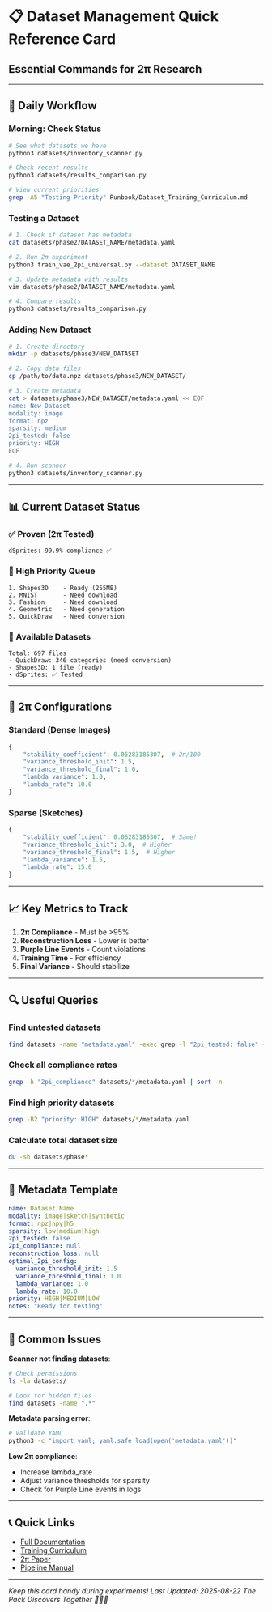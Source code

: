# 📋 Dataset Management Quick Reference Card
## Essential Commands for 2π Research

---

## 🚀 Daily Workflow

### Morning: Check Status
```bash
# See what datasets we have
python3 datasets/inventory_scanner.py

# Check recent results
python3 datasets/results_comparison.py

# View current priorities
grep -A5 "Testing Priority" Runbook/Dataset_Training_Curriculum.md
```

### Testing a Dataset
```bash
# 1. Check if dataset has metadata
cat datasets/phase2/DATASET_NAME/metadata.yaml

# 2. Run 2π experiment
python3 train_vae_2pi_universal.py --dataset DATASET_NAME

# 3. Update metadata with results
vim datasets/phase2/DATASET_NAME/metadata.yaml

# 4. Compare results
python3 datasets/results_comparison.py
```

### Adding New Dataset
```bash
# 1. Create directory
mkdir -p datasets/phase3/NEW_DATASET

# 2. Copy data files
cp /path/to/data.npz datasets/phase3/NEW_DATASET/

# 3. Create metadata
cat > datasets/phase3/NEW_DATASET/metadata.yaml << EOF
name: New Dataset
modality: image
format: npz
sparsity: medium
2pi_tested: false
priority: HIGH
EOF

# 4. Run scanner
python3 datasets/inventory_scanner.py
```

---

## 📊 Current Dataset Status

### ✅ Proven (2π Tested)
```
dSprites: 99.9% compliance ✅
```

### 🎯 High Priority Queue
```
1. Shapes3D    - Ready (255MB)
2. MNIST       - Need download
3. Fashion     - Need download  
4. Geometric   - Need generation
5. QuickDraw   - Need conversion
```

### 📁 Available Datasets
```
Total: 697 files
- QuickDraw: 346 categories (need conversion)
- Shapes3D: 1 file (ready)
- dSprites: ✅ Tested
```

---

## 🔧 2π Configurations

### Standard (Dense Images)
```python
{
    "stability_coefficient": 0.06283185307,  # 2π/100
    "variance_threshold_init": 1.5,
    "variance_threshold_final": 1.0,
    "lambda_variance": 1.0,
    "lambda_rate": 10.0
}
```

### Sparse (Sketches)
```python
{
    "stability_coefficient": 0.06283185307,  # Same!
    "variance_threshold_init": 3.0,  # Higher
    "variance_threshold_final": 1.5,  # Higher
    "lambda_variance": 1.5,
    "lambda_rate": 15.0
}
```

---

## 📈 Key Metrics to Track

1. **2π Compliance** - Must be >95%
2. **Reconstruction Loss** - Lower is better
3. **Purple Line Events** - Count violations
4. **Training Time** - For efficiency
5. **Final Variance** - Should stabilize

---

## 🔍 Useful Queries

### Find untested datasets
```bash
find datasets -name "metadata.yaml" -exec grep -l "2pi_tested: false" {} \;
```

### Check all compliance rates
```bash
grep -h "2pi_compliance" datasets/*/metadata.yaml | sort -n
```

### Find high priority datasets
```bash
grep -B2 "priority: HIGH" datasets/*/metadata.yaml
```

### Calculate total dataset size
```bash
du -sh datasets/phase*
```

---

## 📝 Metadata Template

```yaml
name: Dataset Name
modality: image|sketch|synthetic
format: npz|npy|h5
sparsity: low|medium|high
2pi_tested: false
2pi_compliance: null
reconstruction_loss: null
optimal_2pi_config:
  variance_threshold_init: 1.5
  variance_threshold_final: 1.0
  lambda_variance: 1.0
  lambda_rate: 10.0
priority: HIGH|MEDIUM|LOW
notes: "Ready for testing"
```

---

## 🚨 Common Issues

**Scanner not finding datasets**:
```bash
# Check permissions
ls -la datasets/

# Look for hidden files
find datasets -name ".*"
```

**Metadata parsing error**:
```bash
# Validate YAML
python3 -c "import yaml; yaml.safe_load(open('metadata.yaml'))"
```

**Low 2π compliance**:
- Increase lambda_rate
- Adjust variance thresholds for sparsity
- Check for Purple Line events in logs

---

## 📞 Quick Links

- [Full Documentation](guides/Dataset_Management_System.md)
- [Training Curriculum](Dataset_Training_Curriculum.md)
- [2π Paper](../paper/2pi_regulation_arxiv.md)
- [Pipeline Manual](Pipeline_Manual.md)

---

*Keep this card handy during experiments!*
*Last Updated: 2025-08-22*
*The Pack Discovers Together 🦊🐺✨*